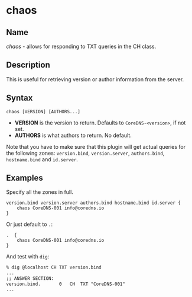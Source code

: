 # chaos

## Name

*chaos* - allows for responding to TXT queries in the CH class.

## Description

This is useful for retrieving version or author information from the server.

## Syntax

~~~
chaos [VERSION] [AUTHORS...]
~~~

* **VERSION** is the version to return. Defaults to `CoreDNS-<version>`, if not set.
* **AUTHORS** is what authors to return. No default.

Note that you have to make sure that this plugin will get actual queries for the
following zones: `version.bind`, `version.server`, `authors.bind`, `hostname.bind` and
`id.server`.

## Examples

Specify all the zones in full.

~~~ corefile
version.bind version.server authors.bind hostname.bind id.server {
    chaos CoreDNS-001 info@coredns.io
}
~~~

Or just default to `.`:

~~~ corefile
.  {
    chaos CoreDNS-001 info@coredns.io
}
~~~

And test with `dig`:

~~~ txt
% dig @localhost CH TXT version.bind
...
;; ANSWER SECTION:
version.bind.		0	CH	TXT	"CoreDNS-001"
...
~~~
